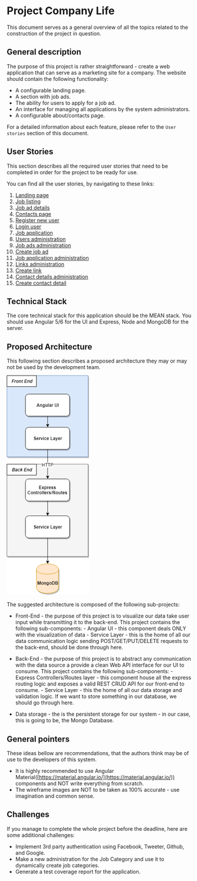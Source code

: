 # Project Company Life

This document serves as a general overview of all the topics related to the construction of the project in question.

## General description

The purpose of this project is rather straightforward - create a web application that can serve as a marketing site for a company. The website should contain the following functionality:

- A configurable landing page.
- A section with job ads.
- The ability for users to apply for a job ad.
- An interface for managing all applications by the system administrators.
- A configurable about/contacts page.

For a detailed information about each feature, please refer to the `User stories` section of this document.

## User Stories

This section describes all the required user stories that need to be completed in order for the project to be ready for use.

You can find all the user stories, by navigating to these links:

1. [Landing page](user-stories/landing-page.md)
2. [Job listing](user-stories/job-listing.md)
3. [Job ad details](user-stories/job-ad-details.md)
4. [Contacts page](user-stories/contacts-page.md)
5. [Register new user](user-stories/register-new-user.md)
6. [Login user](user-stories/login-user.md)
7. [Job application](user-stories/job-application.md)
8. [Users administration](user-stories/list-user-admin.md)
9. [Job ads administration](user-stories/job-ads-admin.md)
10. [Create job ad](user-stories/create-job-ad.md)
11. [Job application administration](user-stories/job-applications-admin.md)
12. [Links administration](user-stories/links-admin.md)
13. [Create link](user-stories/create-link-admin.md)
14. [Contact details administration](user-stories/contacts-admin.md)
15. [Create contact detail](user-stories/create-contact-admin.md)

## Technical Stack

The core technical stack for this application should be the MEAN stack. You should use Angular 5/6 for the UI and Express, Node and MongoDB for the server.

## Proposed Architecture

This following section describes a proposed architecture they may or may not be used by the development team.

![Architecture](assets/example-architecture.png)

The suggested architecture is composed of the following sub-projects:

- Front-End - the purpose of this project is to visualize our data take user input while transmitting it to the back-end. This project contains the following sub-components:
        - Angular UI - this component deals ONLY with the visualization of data
        - Service Layer - this is the home of all our data communication logic sending POST/GET/PUT/DELETE requests to the back-end, should be done through here.

- Back-End - the purpose of this project is to abstract any communication with the data source a provide a clean Web API interface for our UI to consume. This project contains the following sub-components:
        - Express Controllers/Routes layer - this component house all the express routing logic and exposes a valid REST CRUD API for our front-end to consume.
        - Service Layer - this the home of all our data storage and validation logic. If we want to store something in our database, we should go through here.

- Data storage - the is the persistent storage for our system - in our case, this is going to be, the Mongo Database.

## General pointers

These ideas bellow are recommendations, that the authors think may be of use to the developers of this system.

- It is highly recommended to use Angular Material([https://material.angular.io/](https://material.angular.io/)) components and NOT write everything from scratch.
- The wireframe images are NOT to be taken as 100% accurate - use imagination and common sense.

## Challenges

If you manage to complete the whole project before the deadline, here are some additional challenges:

- Implement 3rd party authentication using Facebook, Tweeter, Github, and Google.
- Make a new administration for the Job Category and use it to dynamically create job categories.
- Generate a test coverage report for the application.